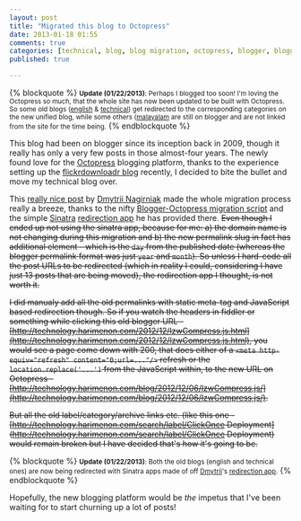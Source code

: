 ```yaml
---
layout: post
title: "Migrated this blog to Octopress"
date: 2013-01-18 01:55
comments: true
categories: [technical, blog, blog migration, octopress, blogger, blogger to octopress, sinatra] 
published: true

---
```


{% blockquote %}
<small><strong>Update (01/22/2013)</strong>: Perhaps I blogged too soon! I'm loving the Octopress so much, that the whole site has now been updated to be built with Octopress. So some old blogs (<a href="http://en.blog.harimenon.com">english</a> & <a href="http://technology.harimenon.com">technical</a>) get redirected to the corresponding categories on the new unified blog, while some others (<a href="http://ml.blog.harimenon.com">malayalam</a> are still on blogger and are not linked from the site for the time being.</small>
{% endblockquote %}

This blog had been on blogger since its inception back in 2009, though it really has only a very few posts in those almost-four years. The newly found love for the [Octopress](http://octopress.org/) blogging platform, thanks to the experience setting up the [flickrdownloadr blog](http://flickrdownloadr.com/blogs) recently, I decided to bite the bullet and move my technical blog over.

This [really nice post](http://approache.com/blog/migrating-from-blogger-to-octopress/) by [Dmytrii Nagirniak](http://github.com/dnagir) made the whole migration process really a breeze, thanks to the nifty [Blogger-Octopress migration script](https://gist.github.com/1765496) and the simple [Sinatra](http://www.sinatrarb.com/) [redirection app](https://github.com/dnagir/approache-redirects/blob/master/app.rb) he has provided there. <s>Even though I ended up not using the sinatra app, because for me: a) the domain name is not changing during this migration and b) the new permalink slug in fact has additional element - which is the `day` from the published date (whereas the blogger permalink format was just `year` and `month`). So unless I hard-code all the post URLs to be redirected (which in reality I could, considering I have just 13 posts that are being moved), the redirection app I thought, is not worth it.

I did manualy add all the old permalinks with static meta-tag and JavaScript based redirection though. So if you watch the headers in fiddler or something while clicking this old blogger URL - [http://technology.harimenon.com/2012/12/lzwCompress.js.html](http://technology.harimenon.com/2012/12/lzwCompress.js.html), you would see a page come down with 200, that does either of a `<meta http-equiv="refresh" content="0;url=..."/>` refresh or the `location.replace('...')` from the JavaScript within, to the new URL on Octopress - [http://technology.harimenon.com/blog/2012/12/06/lzwCompress.js/](http://technology.harimenon.com/blog/2012/12/06/lzwCompress.js/).

But all the old label/category/archive links etc. (like this one - [http://technology.harimenon.com/search/label/ClickOnce Deployment](http://technology.harimenon.com/search/label/ClickOnce Deployment) would  remain broken but I have decided that's how it's going to be.</s>

{% blockquote %}
<small><strong>Update (01/22/2013)</strong>: Both the old blogs (english and technical ones) are now being redirected with Sinatra apps made of off <a href="http://github.com/dnagir">Dmytrii</a>'s <a href="https://github.com/dnagir/approache-redirects">redirection app</a>.</small>
{% endblockquote %}

Hopefully, the new blogging platform would be _the_ impetus that I've been waiting for to start churning up a lot of posts!